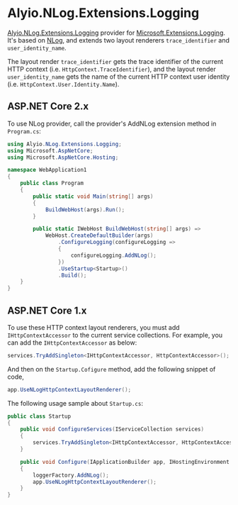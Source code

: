 # Alyio.NLog.Extensions.Logging

[Alyio.NLog.Extensions.Logging](https://github.com/qqbuby/Alyio.NLog.Extensions.Logging) provider for [Microsoft.Extensions.Logging](https://github.com/aspnet/Logging). It's based on [NLog](https://github.com/NLog/NLog), and extends two layout renderers `trace_identifier` and `user_identity_name`.

The layout render `trace_identifier` gets the trace identifier of the current HTTP context (i.e. `HttpContext.TraceIdentifier`), and the layout render `user_identity_name` gets the name of the current HTTP context user identity (i.e. `HttpContext.User.Identity.Name`).

## ASP.NET Core 2.x

To use NLog provider, call the provider's AddNLog extension method in `Program.cs`:

```cs
using Alyio.NLog.Extensions.Logging;
using Microsoft.AspNetCore;
using Microsoft.AspNetCore.Hosting;

namespace WebApplication1
{
    public class Program
    {
        public static void Main(string[] args)
        {
            BuildWebHost(args).Run();
        }

        public static IWebHost BuildWebHost(string[] args) =>
            WebHost.CreateDefaultBuilder(args)
                .ConfigureLogging(configureLogging =>
                {
                    configureLogging.AddNLog();
                })
                .UseStartup<Startup>()
                .Build();
    }
}
```



## ASP.NET Core 1.x

To use these HTTP context layout renderers, you must add `IHttpContextAccessor` to the current service collections. For example, you can add the `IHttpContextAccessor` as below:

```cs
services.TryAddSingleton<IHttpContextAccessor, HttpContextAccessor>();
```

And then on the `Startup.Cofigure` method, add the following snippet of code,

```cs
app.UseNLogHttpContextLayoutRenderer();
```

The following usage sample about `Startup.cs`:


```cs
public class Startup
{
    public void ConfigureServices(IServiceCollection services)
    {
        services.TryAddSingleton<IHttpContextAccessor, HttpContextAccessor>();
    }

    public void Configure(IApplicationBuilder app, IHostingEnvironment env, ILoggerFactory loggerFactory)
    {
        loggerFactory.AddNLog();
        app.UseNLogHttpContextLayoutRenderer();
    }
}
```
